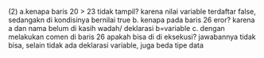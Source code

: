 (2) a.kenapa baris 20 > 23 tidak tampil?
     karena nilai variable terdaftar false, sedangakn di kondisinya bernilai true
    b. kenapa pada baris 26 eror?
     karena a dan nama belum di kasih wadah/ deklarasi b=variable
    c. dengan melakukan comen di baris 26 apakah bisa di di eksekusi?
     jawabannya tidak bisa, selain tidak ada deklarasi variable, juga beda tipe data
    